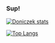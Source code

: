 ### Sup!
[![Doniczek stats](https://github-readme-stats.vercel.app/api?username=doniczek)](https://github.com/anuraghazra/github-readme-stats)

[![Top Langs](https://github-readme-stats.vercel.app/api/top-langs/?username=doniczek&layout=compact)](https://github.com/anuraghazra/github-readme-stats)
